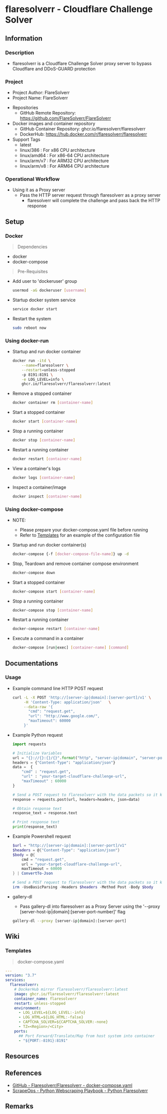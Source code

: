 # flaresolverr - Cloudflare Challenge Solver

## Information
### Description
+ flaresolverr is a Cloudflare Challenge Solver proxy server to bypass Cloudflare and DDoS-GUARD protection

### Project
+ Project Author: FlareSolverr
+ Project Name: FlareSolverr
- Repositories
     + GitHub Remote Repository: https://github.com/FlareSolverr/FlareSolverr
- Docker images and container repository
     + GitHub Container Repository: ghcr.io/flaresolverr/flaresolverr
     + DockerHub: https://hub.docker.com/r/flaresolverr/flaresolverr
- Support Tags
     + latest
     + linux/386    : For x86 CPU architecture
     + linux/amd64  : For x86-64 CPU architecture
     + linux/arm/v7 : For ARM32 CPU architecture
     + linux/arm/v8 : For ARM64 CPU architecture

### Operational Workflow
- Using it as a Proxy server
    - Pass the HTTP server request through flaresolverr as a proxy server
        + flaresolverr will complete the challenge and pass back the HTTP response

## Setup

### Docker

> Dependencies
+ docker
+ docker-compose

> Pre-Requisites
- Add user to 'dockeruser' group
    ```bash
    usermod -aG dockeruser [username]
    ```

- Startup docker system service
    ```bash
    service docker start
    ```

- Restart the system
    ```bash
    sudo reboot now
    ```

### Using docker-run
- Startup and run docker container
    ```bash
    docker run -itd \
        --name=flaresolverr \
        --restart=unless-stopped
        -p 8191:8191 \
        -e LOG_LEVEL=info \
        ghcr.io/flaresolverr/flaresolverr:latest
    ```

- Remove a stopped container
    ```bash
    docker container rm [container-name]
    ```

- Start a stopped container
    ```bash
    docker start [container-name]
    ```

- Stop a running container
    ```bash
    docker stop [container-name]
    ```

- Restart a running container
    ```bash
    docker restart [container-name]
    ```

- View a container's logs
    ```bash
    docker logs [container-name]
    ```

- Inspect a container/image
    ```bash
    docker inspect [container-name]
    ```

### Using docker-compose
- NOTE: 
    + Please prepare your docker-compose.yaml file before running
    + Refer to [Templates](#templates) for an example of the configuration file

- Startup and run docker container(s)
    ```bash
    docker-compose {-f [docker-compose-file-name]} up -d
    ```

- Stop, Teardown and remove container compose environment
    ```bash
    docker-compose down
    ```

- Start a stopped container
    ```bash
    docker-compose start [container-name]
    ```

- Stop a running container
    ```bash
    docker-compose stop [container-name]
    ```

- Restart a running container
    ```bash
    docker-compose restart [container-name]
    ```

- Execute a command in a container
    ```bash
    docker-compose [run|exec] [container-name] [command]
    ```

## Documentations

### Usage
- Example command line HTTP POST request
    ```bash        
    curl -L -X POST 'http://[server-ip|domain]:[server-port]/v1' \
         -H 'Content-Type: application/json'   \
         --data-raw '{
           "cmd": "request.get",
           "url": "http://www.google.com/",
           "maxTimeout": 60000
         }'
    ```

- Example Python request
    ```python
    import requests

    # Initialize Variables
    url = "{}://{}:{}/{}".format("http", "server-ip|domain", "server-port", "v1")
    headers = {"Content-Type": "application/json"}
    data =  {
        "cmd" : "request.get",
        "url" : "your-target-cloudflare-challenge-url",
        "maxTimeout" : 60000
    }

    # Send a POST request to flaresolverr with the data packets so it knows where to send the response to after completing the challenge
    response = requests.post(url, headers=headers, json=data)

    # Obtain response text
    response_text = response.text

    # Print response text
    print(response_text)
    ```

- Example Powershell request
    ```powershell
    $url = "http://[server-ip|domain]:[server-port]/v1"
    $headers = @{"Content-Type": "application/json"}
    $body = @{
        cmd = "request.get",
        url = "your-target-cloudflare-challenge-url",
        maxTimeout = 60000
    } | ConvertTo-Json

    # Send a POST request to flaresolverr with the data packets so it knows where to send the response to after completing the challenge
    irm -UseBasicParsing -Headers $headers -Method Post -Body $body
    ```

- gallery-dl
    + Pass gallery-dl into flaresolverr as a Proxy Server using the '--proxy [server-host-ip|domain]:[server-port-number]' flag
    ```bash
    gallery-dl --proxy [server-ip|domain]:[server-port]
    ```

## Wiki

### Templates

> docker-compose.yaml

```yaml
---
version: "3.7"
services:
  flaresolverr:
    # DockerHub mirror flaresolverr/flaresolverr:latest
    image: ghcr.io/flaresolverr/flaresolverr:latest
    container_name: flaresolverr
    restart: unless-stopped
    environment:
      - LOG_LEVEL=${LOG_LEVEL:-info}
      - LOG_HTML=${LOG_HTML:-false}
      - CAPTCHA_SOLVER=${CAPTCHA_SOLVER:-none}
      - TZ=<Region>/<City>
    ports:
      ## Port Forward/Translate/Map from host system into container
      - "${PORT:-8191}:8191"
```

## Resources

## References
+ [GitHub - Flaresolverr/Flaresolverr - docker-compose.yaml](https://github.com/FlareSolverr/FlareSolverr/blob/master/docker-compose.yml)
+ [ScrapeOps - Python Webscraping Playbook - Python Flaresolverr](https://scrapeops.io/python-web-scraping-playbook/python-flaresolverr/)

## Remarks
